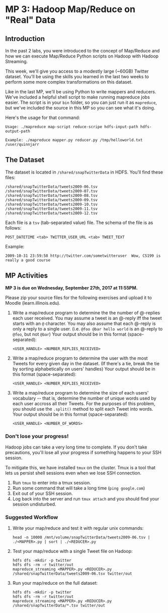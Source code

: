# MP 3: Hadoop Map/Reduce on "Real" Data

## Introduction
In the past 2 labs, you were introduced to the concept of Map/Reduce and how we can execute Map/Reduce Python scripts on Hadoop with Hadoop Streaming.

This week, we'll give you access to a modestly large (~60GB) Twitter dataset. You'll be using the skills you learned in the last two weeks to perform some more complex transformations on this dataset.

Like in the last MP, we'll be using Python to write mappers and reducers. We've included a helpful shell script to make running mapreduce jobs easier. The script is in your `bin` folder, so you can just run it as `mapreduce`, but we've included the source in this MP so you can see what it's doing.

Here's the usage for that command:

```
Usage: ./mapreduce map-script reduce-scripe hdfs-input-path hdfs-output-path

Example: ./mapreduce mapper.py reducer.py /tmp/helloworld.txt /user/quinnjarr
```

## The Dataset

The dataset is located in `/shared/snapTwitterData` in HDFS. You'll find these files: 

```
/shared/snapTwitterData/tweets2009-06.tsv
/shared/snapTwitterData/tweets2009-07.tsv
/shared/snapTwitterData/tweets2009-08.tsv
/shared/snapTwitterData/tweets2009-09.tsv
/shared/snapTwitterData/tweets2009-10.tsv
/shared/snapTwitterData/tweets2009-11.tsv
/shared/snapTwitterData/tweets2009-12.tsv
```

Each file is a `tsv` (tab-separated value) file. The schema of the file is as follows:

```
POST_DATETIME <tab> TWITTER_USER_URL <tab> TWEET_TEXT
```

Example:

```
2009-10-31 23:59:58	http://twitter.com/sometwitteruser	Wow, CS199 is really a good course
```
	
## MP Activities
**MP 3 is due on Wednesday, September 27th, 2017 at 11:55PM.**

Please zip your source files for the following exercises and upload it to Moodle (learn.illinois.edu).

1. Write a map/reduce program to determine the the number of @-replies each user received. You may assume a tweet is an @-reply iff the tweet starts with an `@` character. You may also assume that each @-reply is only a reply to a single user. (i.e. `@foo @bar hello world` is an @-reply to `@foo`, but not `@bar`) Your output should be in this format (space-separated):

	`<USER_HANDLE> <NUMBER_REPLIES_RECEIVED>`

2. Write a map/reduce program to determine the user with the most Tweets for every given day in the dataset. (If there's a tie, break the tie by sorting alphabetically on users' handles) Your output should be in this format (space-separated):

	`<USER_HANDLE> <NUMBER_REPLIES_RECEIVED>`

3. Write a map/reduce program to determine the size of each users' vocabulary -- that is, determine the number of unique words used by each user accross all their Tweets. For the purposes of this problem, you should use the `.split()` method to split each Tweet into words. Your output should be in this format (space-separated):

	`<USER_HANDLE> <NUMBER_OF_WORDS>`

### Don't lose your progress!

Hadoop jobs can take a very long time to complete. If you don't take precautions, you'll lose all your progress if something happens to your SSH session.

To mitigate this, we have installed `tmux` on the cluster. Tmux is a tool that lets us persist shell sessions even when we lose SSH connection.

1. Run `tmux` to enter into a tmux session.
2. Run some command that will take a long time (`ping google.com`)
3. Exit out of your SSH session.
4. Log back into the server and run `tmux attach` and you should find your session undisturbed.

### Suggested Workflow

1. Write your map/reduce and test it with regular unix commands:

	```
	head -n 10000 /mnt/volume/snapTwitterData/tweets2009-06.tsv | ./<MAPPER>.py | sort | ./<REDUCER>.py
	```

2. Test your map/reduce with a single Tweet file on Hadoop:

	```
	hdfs dfs -mkdir -p twitter
	hdfs dfs -rm -r twitter/out
	mapreduce_streaming <MAPPER>.py <REDUCER>.py /shared/snapTwitterData/tweets2009-06.tsv twitter/out
	```
	
3. Run your map/reduce on the full dataset:
	```
	hdfs dfs -mkdir -p twitter
	hdfs dfs -rm -r twitter/out
	mapreduce_streaming <MAPPER>.py <REDUCER>.py /shared/snapTwitterData/*.tsv twitter/out
	```
